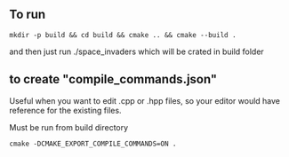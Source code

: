 ## To run
```
mkdir -p build && cd build && cmake .. && cmake --build .
```
and then just run ./space_invaders which will be crated in build folder

## to create "compile_commands.json"
Useful when you want to edit .cpp or .hpp files, so your editor would have
reference for the existing files.

Must be run from build directory

```
cmake -DCMAKE_EXPORT_COMPILE_COMMANDS=ON .
```
